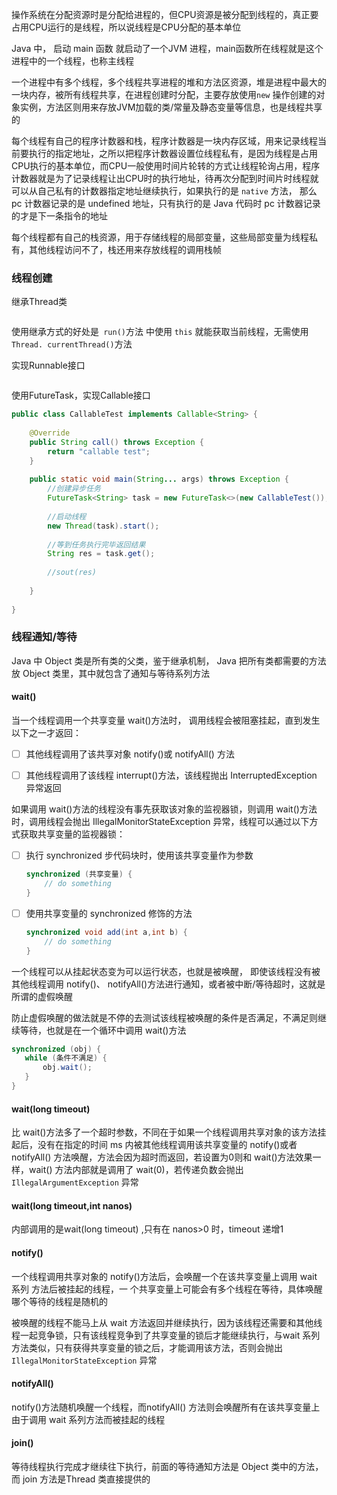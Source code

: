 操作系统在分配资源时是分配给进程的，但CPU资源是被分配到线程的，真正要占用CPU运行的是线程，所以说线程是CPU分配的基本单位



Java 中， 启动 main 函数 就启动了一个JVM 进程，main函数所在线程就是这个进程中的一个线程，也称主线程



一个进程中有多个线程，多个线程共享进程的堆和方法区资源，堆是进程中最大的一块内存，被所有线程共享，在进程创建时分配，主要存放使用`new` 操作创建的对象实例，方法区则用来存放JVM加载的类/常量及静态变量等信息，也是线程共享的



每个线程有自己的程序计数器和栈，程序计数器是一块内存区域，用来记录线程当前要执行的指定地址，之所以把程序计数器设置位线程私有，是因为线程是占用CPU执行的基本单位，而CPU一般使用时间片轮转的方式让线程轮询占用，程序计数器就是为了记录线程让出CPU时的执行地址，待再次分配到时间片时线程就可以从自己私有的计数器指定地址继续执行，如果执行的是 `native` 方法， 那么 pc 计数器记录的是 undefined 地址，只有执行的是 Java 代码时 pc 计数器记录的才是下一条指令的地址



每个线程都有自己的栈资源，用于存储线程的局部变量，这些局部变量为线程私有，其他线程访问不了，栈还用来存放线程的调用栈帧







### 线程创建

继承Thread类

```java

```

使用继承方式的好处是` run()`方法 中使用 `this` 就能获取当前线程，无需使用 `Thread. currentThread()`方法



实现Runnable接口

```java

```



使用FutureTask，实现Callable接口

```java
public class CallableTest implements Callable<String> {
    
    @Override
    public String call() throws Exception {
        return "callable test";
    }
    
    public static void main(String... args) throws Exception {
        //创建异步任务
        FutureTask<String> task = new FutureTask<>(new CallableTest());
        
        //启动线程
        new Thread(task).start();
        
        //等到任务执行完毕返回结果
        String res = task.get();
        
        //sout(res)
        
    }
    
}
```







### 线程通知/等待



Java 中 Object 类是所有类的父类，鉴于继承机制， Java 把所有类都需要的方法放 Object 类里，其中就包含了通知与等待系列方法





#### wait()

当一个线程调用一个共享变量 wait()方法时， 调用线程会被阻塞挂起，直到发生 以下之一才返回：

- [ ] 其他线程调用了该共享对象 notify()或 notifyAll() 方法
- [ ] 其他线程调用了该线程 interrupt()方法，该线程抛出 InterruptedException 异常返回



如果调用 wait()方法的线程没有事先获取该对象的监视器锁，则调用 wait()方法时，调用线程会抛出 IllegalMonitorStateException 异常，线程可以通过以下方式获取共享变量的监视器锁：

- [ ] 执行 synchronized 步代码块时，使用该共享变量作为参数

  ```java
  synchronized (共享变量) {
      // do something
  }
  ```

  

- [ ] 使用共享变量的 synchronized 修饰的方法

  ```java
  synchronized void add(int a,int b) {
      // do something
  }
  ```

  

一个线程可以从挂起状态变为可以运行状态，也就是被唤醒， 即使该线程没有被其他线程调用 notify()、 notifyAll()方法进行通知，或者被中断/等待超时，这就是所谓的虚假唤醒



防止虚假唤醒的做法就是不停的去测试该线程被唤醒的条件是否满足，不满足则继续等待，也就是在一个循环中调用 wait()方法

```java
synchronized (obj) {
   while (条件不满足) {
       obj.wait();
   }
}
```



#### wait(long timeout) 

比 wait()方法多了一个超时参数，不同在于如果一个线程调用共享对象的该方法挂起后，没有在指定的时间 ms 内被其他线程调用该共享变量的 notify()或者 notifyAll() 方法唤醒，方法会因为超时而返回，若设置为0则和 wait()方法效果一样，wait() 方法内部就是调用了 wait(0)，若传递负数会抛出 `IllegalArgumentException` 异常





#### wait(long timeout,int nanos)

内部调用的是wait(long timeout) ,只有在 nanos>0 时，timeout 递增1





#### notify()

一个线程调用共享对象的 notify()方法后，会唤醒一个在该共享变量上调用 wait 系列 方法后被挂起的线程，一 个共享变量上可能会有多个线程在等待，具体唤醒哪个等待的线程是随机的



被唤醒的线程不能马上从 wait 方法返回并继续执行，因为该线程还需要和其他线程一起竞争锁，只有该线程竞争到了共享变量的锁后才能继续执行，与wait 系列方法类似，只有获得共享变量的锁之后，才能调用该方法，否则会抛出 `IllegalMonitorStateException` 异常





#### notifyAll()

notify()方法随机唤醒一个线程，而notifyAll() 方法则会唤醒所有在该共享变量上由于调用 wait 系列方法而被挂起的线程





#### join()

等待线程执行完成才继续往下执行，前面的等待通知方法是 Object 类中的方法，而 join 方法是Thread 类直接提供的







































